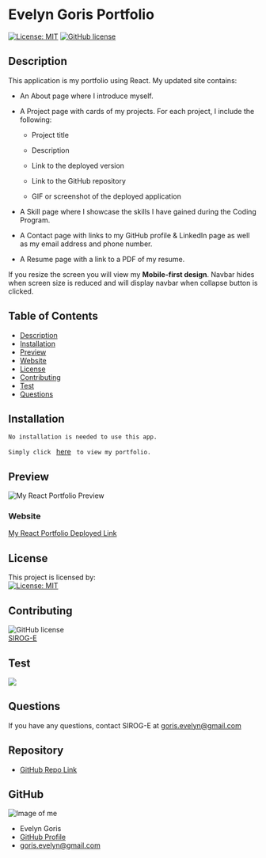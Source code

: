 # Evelyn Goris Portfolio

[![License: MIT](https://img.shields.io/badge/License-MIT-yellow.svg)](https://opensource.org/licenses/MIT)
[![GitHub license](https://img.shields.io/badge/Made%20by-SIROG--E-ab8c9b?style=flat&logo=github)](http://https://github.com/SIROG-E)

## Description

This application is my portfolio using React. My updated site contains:

- An About page where I introduce myself.

- A Project page with cards of my projects. For each project, I include the following:

  - Project title

  - Description

  - Link to the deployed version

  - Link to the GitHub repository

  - GIF or screenshot of the deployed application

- A Skill page where I showcase the skills I have gained during the Coding Program.

- A Contact page with links to my GitHub profile & LinkedIn page as well as my email address and phone number.

- A Resume page with a link to a PDF of my resume.

If you resize the screen you will view my **Mobile-first design**. Navbar hides when screen size is reduced and will display navbar when collapse button is clicked.

## Table of Contents

- [Description](#description)
- [Installation](#installation)
- [Preview](#preview)
- [Website](#website)
- [License](#license)
- [Contributing](#contributing)
- [Test](#tests)
- [Questions](#questions)

## Installation

```
No installation is needed to use this app.
```

`Simply click ` [here](https://evelyn-goris.herokuapp.com/) ` to view my portfolio.`

## Preview

![My React Portfolio Preview]()

### Website

[My React Portfolio Deployed Link](https://evelyn-goris.herokuapp.com/)

## License

This project is licensed by:\
[![License: MIT](https://img.shields.io/badge/License-MIT-yellow.svg)](https://opensource.org/licenses/MIT)

## Contributing

![GitHub license](https://img.shields.io/badge/Made%20by-SIROG--E-ab8c9b?style=flat&logo=github)\
[SIROG-E](https://github.com/SIROG-E)

## Test

![](https://img.shields.io/badge/Test-100%25-success?style=flat&logo=node.js)

## Questions

If you have any questions, contact SIROG-E at goris.evelyn@gmail.com

## Repository

- [GitHub Repo Link](https://github.com/SIROG-E/Evelyn_Goris)

## GitHub

![Image of me](https://avatars2.githubusercontent.com/u/70104520?s=150&u=8e74301d42e60aae2307f5628e80c8f9cf9f8263&v=4)

- Evelyn Goris
- [GitHub Profile](https://github.com/SIROG-E)
- goris.evelyn@gmail.com
